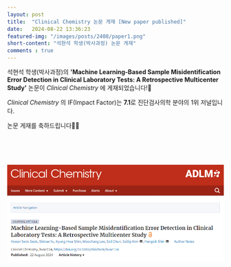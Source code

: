 ```yaml
---
layout: post 
title:  "Clinical Chemistry 논문 게재 [New paper published]"
date:   2024-08-22 13:36:23
featured-img: "/images/posts/2408/paper1.png"
short-content: "석현석 학생(박사과정) 논문 게재"
comments : true
---
```



석현석 학생(박사과정)의 **'Machine Learning-Based Sample Misidentification Error Detection in Clinical Laboratory Tests: A Retrospective Multicenter Study'** 논문이 *Clinical Chemistry* 에 게재되었습니다!🎊

*Clinical Chemistry* 의 IF(Impact Factor)는 **7.1**로 진단검사의학 분야의 1위 저널입니다.


논문 게재를 축하드립니다🥳🎉

<br>

<span class="image featured"><img src="/images/posts/2408/paper2.png" alt="" style='height: 300px; object-fit: contain;'></span>



